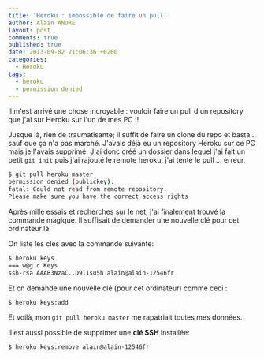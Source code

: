 ```yaml
---
title: 'Heroku : impossible de faire un pull'
author: Alain ANDRE
layout: post
comments: true
published: true
date: 2013-09-02 21:06:36 +0200
categories:
  - Heroku
tags:
  - heroku
  - permission denied
---
```

Il m'est arrivé une chose incroyable : vouloir faire un pull d'un repository que j'ai sur Heroku sur l'un de mes PC !!

Jusque là, rien de traumatisante; il suffit de faire un clone du repo et basta&#8230;sauf que ça n'a pas marché. J'avais déjà eu un repository Heroku sur ce PC mais je l'avais supprimé. J'ai donc créé un dossier dans lequel j'ai fait un petit `git init` puis j'ai rajouté le remote heroku, j'ai tenté le pull &#8230; erreur.

```bash
$ git pull heroku master
permission denied (publickey).
fatal: Could not read from remote repository.
Please make sure you have the correct access rights
```

Après mille essais et recherches sur le net, j'ai finalement trouvé la commande magique. Il suffisait de demander une nouvelle clé pour cet ordinateur là.

On liste les clés avec la commande suivante:

```bash
$ heroku keys
=== w@g.c Keys
ssh-rsa AAAB3NzaC..D9I1su5h alain@alain-12546fr
```

Et on demande une nouvelle clé (pour cet ordinateur) comme ceci :

```bash
$ heroku keys:add
```

Et voilà, mon `git pull heroku master` me rapatriait toutes mes données.

Il est aussi possible de supprimer une **clé SSH** installée:

```bash
$ heroku keys:remove alain@alain-12546fr
```
